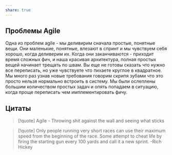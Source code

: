 ```yaml
---
share: true
---
```


## Проблемы Agile

Одна из проблем agile - мы деливирим сначала простые, понятные вещи. Они маленькие, понятные, влезают в спринт и мы чувствуем себя хорошо, когда деливерим их. Когда они заканчиваются - приходит время сложных фич, и наша красивая архитектура, полная простых вещей начинает трещать по швам.
Вы еще не готовы сказать что нужно все переписать, но уже чувствуете что пихаете круглое в квадратное.
Мы много раз узнав новые требования говорим скрипя зубами что это просто нельзя нормально встроить в систему.
Мы были ослеплены большим количеством простых задач и опять попадаем в ситуацию, когда проще переписать чем имплементировать фичу.

## Цитаты

>[!quote]
>Agile - Throwing shit against the wall and seeing what sticks

>[!quote]
>Only people running very short races can use their maximum speed from the beginning of the race. Some attempt to cheat life by firing the starting gun every 100 yards and call it a new sprint.
>\-Rich Hickey